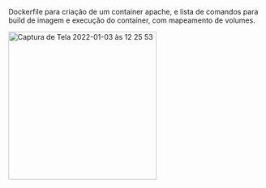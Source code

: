 Dockerfile para criação de um container apache, e lista de comandos para build de imagem e execução do container, com mapeamento de volumes.

<img width="292" alt="Captura de Tela 2022-01-03 às 12 25 53" src="https://user-images.githubusercontent.com/48741806/147948507-ac5e49b6-de20-4d74-91e9-6584b5659e90.png">
